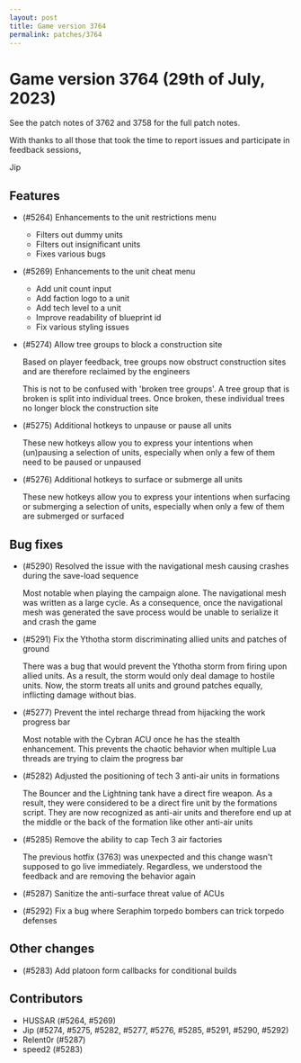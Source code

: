 ```yaml
---
layout: post
title: Game version 3764
permalink: patches/3764
---
```


# Game version 3764 (29th of July, 2023)

See the patch notes of 3762 and 3758 for the full patch notes.

With thanks to all those that took the time to report issues and participate in feedback sessions,

Jip

## Features

- (#5264) Enhancements to the unit restrictions menu

  - Filters out dummy units
  - Filters out insignificant units
  - Fixes various bugs

- (#5269) Enhancements to the unit cheat menu

  - Add unit count input
  - Add faction logo to a unit
  - Add tech level to a unit
  - Improve readability of blueprint id
  - Fix various styling issues

- (#5274) Allow tree groups to block a construction site

  Based on player feedback, tree groups now obstruct construction sites and are therefore reclaimed by the engineers

  This is not to be confused with 'broken tree groups'. A tree group that is broken is split into individual trees. Once broken, these individual trees no longer block the construction site

- (#5275) Additional hotkeys to unpause or pause all units

  These new hotkeys allow you to express your intentions when (un)pausing a selection of units, especially when only a few of them need to be paused or unpaused

- (#5276) Additional hotkeys to surface or submerge all units

  These new hotkeys allow you to express your intentions when surfacing or submerging a selection of units, especially when only a few of them are submerged or surfaced

## Bug fixes

- (#5290) Resolved the issue with the navigational mesh causing crashes during the save-load sequence

  Most notable when playing the campaign alone. The navigational mesh was written as a large cycle. As a consequence, once the navigational mesh was generated the save process would be unable to serialize it and crash the game

- (#5291) Fix the Ythotha storm discriminating allied units and patches of ground

  There was a bug that would prevent the Ythotha storm from firing upon allied units. As a result, the storm would only deal damage to hostile units. Now, the storm treats all units and ground patches equally, inflicting damage without bias.

- (#5277) Prevent the intel recharge thread from hijacking the work progress bar

  Most notable with the Cybran ACU once he has the stealth enhancement. This prevents the chaotic behavior when multiple Lua threads are trying to claim the progress bar

- (#5282) Adjusted the positioning of tech 3 anti-air units in formations

  The Bouncer and the Lightning tank have a direct fire weapon. As a result, they were considered to be a direct fire unit by the formations script. They are now recognized as anti-air units and therefore end up at the middle or the back of the formation like other anti-air units

- (#5285) Remove the ability to cap Tech 3 air factories

  The previous hotfix (3763) was unexpected and this change wasn't supposed to go live immediately. Regardless, we understood the feedback and are removing the behavior again

- (#5287) Sanitize the anti-surface threat value of ACUs

- (#5292) Fix a bug where Seraphim torpedo bombers can trick torpedo defenses

## Other changes

- (#5283) Add platoon form callbacks for conditional builds

## Contributors

- HUSSAR (#5264, #5269)
- Jip (#5274, #5275, #5282, #5277, #5276, #5285, #5291, #5290, #5292)
- Relent0r (#5287)
- speed2 (#5283)
